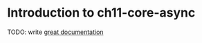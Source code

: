 # Introduction to ch11-core-async

TODO: write [great documentation](http://jacobian.org/writing/what-to-write/)
